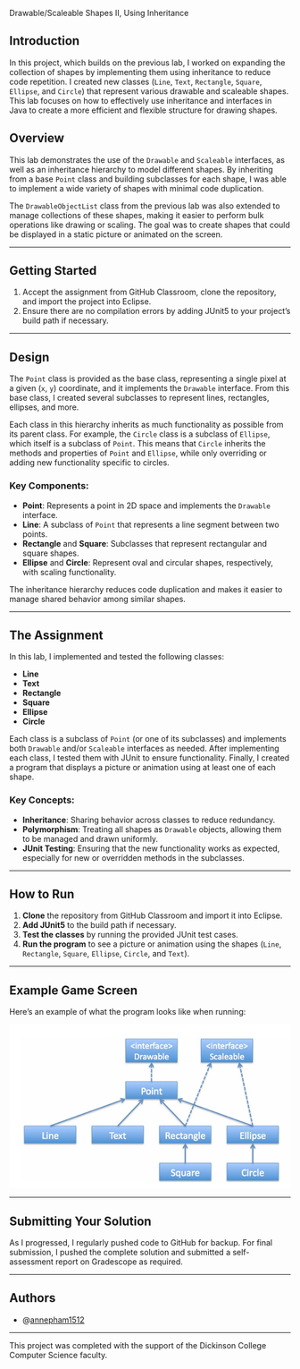 Drawable/Scaleable Shapes II, Using Inheritance

## Introduction
In this project, which builds on the previous lab, I worked on expanding the collection of shapes by implementing them using inheritance to reduce code repetition. I created new classes (`Line`, `Text`, `Rectangle`, `Square`, `Ellipse`, and `Circle`) that represent various drawable and scaleable shapes. This lab focuses on how to effectively use inheritance and interfaces in Java to create a more efficient and flexible structure for drawing shapes.

## Overview
This lab demonstrates the use of the `Drawable` and `Scaleable` interfaces, as well as an inheritance hierarchy to model different shapes. By inheriting from a base `Point` class and building subclasses for each shape, I was able to implement a wide variety of shapes with minimal code duplication.

The `DrawableObjectList` class from the previous lab was also extended to manage collections of these shapes, making it easier to perform bulk operations like drawing or scaling. The goal was to create shapes that could be displayed in a static picture or animated on the screen.

---

## Getting Started
1. Accept the assignment from GitHub Classroom, clone the repository, and import the project into Eclipse.
2. Ensure there are no compilation errors by adding JUnit5 to your project’s build path if necessary.

---

## Design
The `Point` class is provided as the base class, representing a single pixel at a given (`x`, `y`) coordinate, and it implements the `Drawable` interface. From this base class, I created several subclasses to represent lines, rectangles, ellipses, and more.

Each class in this hierarchy inherits as much functionality as possible from its parent class. For example, the `Circle` class is a subclass of `Ellipse`, which itself is a subclass of `Point`. This means that `Circle` inherits the methods and properties of `Point` and `Ellipse`, while only overriding or adding new functionality specific to circles.

### Key Components:
- **Point**: Represents a point in 2D space and implements the `Drawable` interface.
- **Line**: A subclass of `Point` that represents a line segment between two points.
- **Rectangle** and **Square**: Subclasses that represent rectangular and square shapes.
- **Ellipse** and **Circle**: Represent oval and circular shapes, respectively, with scaling functionality.

The inheritance hierarchy reduces code duplication and makes it easier to manage shared behavior among similar shapes.

---

## The Assignment
In this lab, I implemented and tested the following classes:
- **Line**
- **Text**
- **Rectangle**
- **Square**
- **Ellipse**
- **Circle**

Each class is a subclass of `Point` (or one of its subclasses) and implements both `Drawable` and/or `Scaleable` interfaces as needed. After implementing each class, I tested them with JUnit to ensure functionality. Finally, I created a program that displays a picture or animation using at least one of each shape.

### Key Concepts:
- **Inheritance**: Sharing behavior across classes to reduce redundancy.
- **Polymorphism**: Treating all shapes as `Drawable` objects, allowing them to be managed and drawn uniformly.
- **JUnit Testing**: Ensuring that the new functionality works as expected, especially for new or overridden methods in the subclasses.

---

## How to Run
1. **Clone** the repository from GitHub Classroom and import it into Eclipse.
2. **Add JUnit5** to the build path if necessary.
3. **Test the classes** by running the provided JUnit test cases.
4. **Run the program** to see a picture or animation using the shapes (`Line`, `Rectangle`, `Square`, `Ellipse`, `Circle`, and `Text`).

---

## Example Game Screen

Here’s an example of what the program looks like when running:

![Drawable/Scaleable Shapes II](img/image.png)

---

## Submitting Your Solution
As I progressed, I regularly pushed code to GitHub for backup. For final submission, I pushed the complete solution and submitted a self-assessment report on Gradescope as required.

---

## Authors

- @[annepham1512](https://github.com/annepham1512)

---

This project was completed with the support of the Dickinson College Computer Science faculty.
